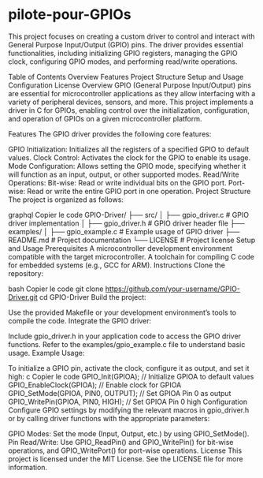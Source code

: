 # pilote-pour-GPIOs
This project focuses on creating a custom driver to control and interact with General Purpose Input/Output (GPIO) pins. The driver provides essential functionalities, including initializing GPIO registers, managing the GPIO clock, configuring GPIO modes, and performing read/write operations.

Table of Contents
Overview
Features
Project Structure
Setup and Usage
Configuration
License
Overview
GPIO (General Purpose Input/Output) pins are essential for microcontroller applications as they allow interfacing with a variety of peripheral devices, sensors, and more. This project implements a driver in C for GPIOs, enabling control over the initialization, configuration, and operation of GPIOs on a given microcontroller platform.

Features
The GPIO driver provides the following core features:

GPIO Initialization: Initializes all the registers of a specified GPIO to default values.
Clock Control: Activates the clock for the GPIO to enable its usage.
Mode Configuration: Allows setting the GPIO mode, specifying whether it will function as an input, output, or other supported modes.
Read/Write Operations:
Bit-wise: Read or write individual bits on the GPIO port.
Port-wise: Read or write the entire GPIO port in one operation.
Project Structure
The project is organized as follows:

graphql
Copier le code
GPIO-Driver/
├── src/
│   ├── gpio_driver.c        # GPIO driver implementation
│   ├── gpio_driver.h        # GPIO driver header file
├── examples/
│   ├── gpio_example.c       # Example usage of GPIO driver
├── README.md                # Project documentation
└── LICENSE                  # Project license
Setup and Usage
Prerequisites
A microcontroller development environment compatible with the target microcontroller.
A toolchain for compiling C code for embedded systems (e.g., GCC for ARM).
Instructions
Clone the repository:

bash
Copier le code
git clone https://github.com/your-username/GPIO-Driver.git
cd GPIO-Driver
Build the project:

Use the provided Makefile or your development environment’s tools to compile the code.
Integrate the GPIO driver:

Include gpio_driver.h in your application code to access the GPIO driver functions.
Refer to the examples/gpio_example.c file to understand basic usage.
Example Usage:

To initialize a GPIO pin, activate the clock, configure it as output, and set it high:
c
Copier le code
GPIO_Init(GPIOA);               // Initialize GPIOA to default values
GPIO_EnableClock(GPIOA);        // Enable clock for GPIOA
GPIO_SetMode(GPIOA, PIN0, OUTPUT); // Set GPIOA Pin 0 as output
GPIO_WritePin(GPIOA, PIN0, HIGH);  // Set GPIOA Pin 0 high
Configuration
Configure GPIO settings by modifying the relevant macros in gpio_driver.h or by calling driver functions with the appropriate parameters:

GPIO Modes: Set the mode (Input, Output, etc.) by using GPIO_SetMode().
Pin Read/Write: Use GPIO_ReadPin() and GPIO_WritePin() for bit-wise operations, and GPIO_WritePort() for port-wise operations.
License
This project is licensed under the MIT License. See the LICENSE file for more information.
